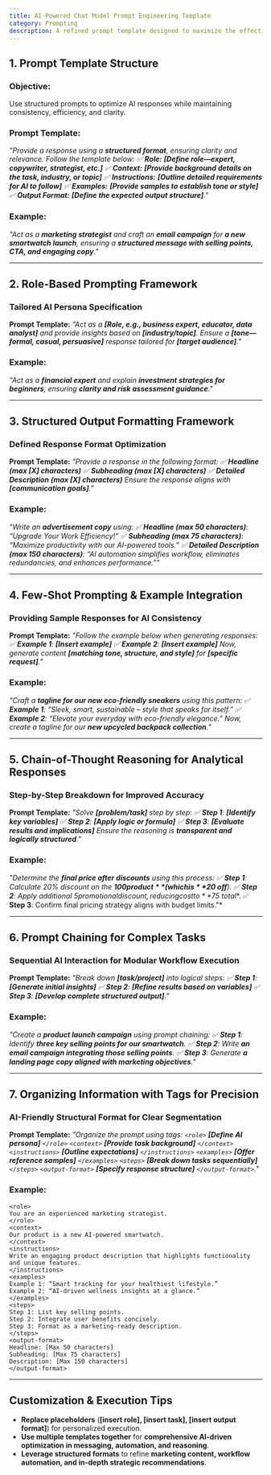 ```yaml
---
title: AI-Powered Chat Model Prompt Engineering Template  
category: Prompting 
description: A refined prompt template designed to maximize the effectiveness of chat models, ensuring clarity, precision, and improved accuracy for various AI-generated outputs.
---
```

## **1. Prompt Template Structure**

### **Objective:**

Use structured prompts to optimize AI responses while maintaining consistency, efficiency, and clarity.

### **Prompt Template:**

*"Provide a response using a **structured format**, ensuring clarity and relevance.
Follow the template below:
✅ **Role:** **[Define role—expert, copywriter, strategist, etc.]**
✅ **Context:** **[Provide background details on the task, industry, or topic]**
✅ **Instructions:** **[Outline detailed requirements for AI to follow]**
✅ **Examples:** **[Provide samples to establish tone or style]**
✅ **Output Format:** **[Define the expected output structure]**."*

### **Example:**

*"Act as a **marketing strategist** and craft an **email campaign** for **a new smartwatch launch**, ensuring a **structured message with selling points, CTA, and engaging copy**."*

---

## **2. Role-Based Prompting Framework**

### **Tailored AI Persona Specification**

**Prompt Template:**
*"Act as a **[Role, e.g., business expert, educator, data analyst]** and provide insights based on **[industry/topic]**.
Ensure a **[tone—formal, casual, persuasive]** response tailored for **[target audience]**."*

### **Example:**

*"Act as a **financial expert** and explain **investment strategies for beginners**, ensuring **clarity and risk assessment guidance**."*

---

## **3. Structured Output Formatting Framework**

### **Defined Response Format Optimization**

**Prompt Template:**
*"Provide a response in the following format:
✅ **Headline (max [X] characters)**
✅ **Subheading (max [X] characters)**
✅ **Detailed Description (max [X] characters)**
Ensure the response aligns with **[communication goals]**."*

### **Example:**

*"Write an **advertisement copy** using:
✅ **Headline (max 50 characters)**: “Upgrade Your Work Efficiency!”
✅ **Subheading (max 75 characters)**: “Maximize productivity with our AI-powered tools.”
✅ **Detailed Description (max 150 characters)**: “AI automation simplifies workflow, eliminates redundancies, and enhances performance.”"*

---

## **4. Few-Shot Prompting & Example Integration**

### **Providing Sample Responses for AI Consistency**

**Prompt Template:**
*"Follow the example below when generating responses:
✅ **Example 1**: **[Insert example]**
✅ **Example 2**: **[Insert example]**
Now, generate content **[matching tone, structure, and style]** for **[specific request]**."*

### **Example:**

*"Craft a **tagline for our new eco-friendly sneakers** using this pattern:
✅ **Example 1**: “Sleek, smart, sustainable – style that speaks for itself.”
✅ **Example 2**: “Elevate your everyday with eco-friendly elegance.”
Now, create a tagline for our **new upcycled backpack collection**."*

---

## **5. Chain-of-Thought Reasoning for Analytical Responses**

### **Step-by-Step Breakdown for Improved Accuracy**

**Prompt Template:**
*"Solve **[problem/task]** step by step:
✅ **Step 1**: **[Identify key variables]**
✅ **Step 2**: **[Apply logic or formula]**
✅ **Step 3**: **[Evaluate results and implications]**
Ensure the reasoning is **transparent and logically structured**."*

### **Example:**

*"Determine the **final price after discounts** using this process:
✅ **Step 1**: Calculate 20% discount on the **$100 product** (which is **$20 off**).
✅ **Step 2**: Apply additional $5 promotional discount, reducing cost to **$75 total**.
✅ **Step 3**: Confirm final pricing strategy aligns with budget limits."*

---

## **6. Prompt Chaining for Complex Tasks**

### **Sequential AI Interaction for Modular Workflow Execution**

**Prompt Template:**
*"Break down **[task/project]** into logical steps:
✅ **Step 1**: **[Generate initial insights]**
✅ **Step 2**: **[Refine results based on variables]**
✅ **Step 3**: **[Develop complete structured output]**."*

### **Example:**

*"Create a **product launch campaign** using prompt chaining:
✅ **Step 1**: Identify **three key selling points for our smartwatch**.
✅ **Step 2**: Write **an email campaign integrating those selling points**.
✅ **Step 3**: Generate **a landing page copy aligned with marketing objectives**."*

---

## **7. Organizing Information with Tags for Precision**

### **AI-Friendly Structural Format for Clear Segmentation**

**Prompt Template:**
*"Organize the prompt using tags:
`<role>` **[Define AI persona]** `</role>`
`<context>` **[Provide task background]** `</context>`
`<instructions>` **[Outline expectations]** `</instructions>`
`<examples>` **[Offer reference samples]** `</examples>`
`<steps>` **[Break down tasks sequentially]** `</steps>`
`<output-format>` **[Specify response structure]** `</output-format>`."*

### **Example:**

```
<role>  
You are an experienced marketing strategist.  
</role>  
<context>  
Our product is a new AI-powered smartwatch.  
</context>  
<instructions>  
Write an engaging product description that highlights functionality and unique features.  
</instructions>  
<examples>  
Example 1: “Smart tracking for your healthiest lifestyle.”  
Example 2: “AI-driven wellness insights at a glance.”  
</examples>  
<steps>  
Step 1: List key selling points.  
Step 2: Integrate user benefits concisely.  
Step 3: Format as a marketing-ready description.  
</steps>  
<output-format>  
Headline: [Max 50 characters]  
Subheading: [Max 75 characters]  
Description: [Max 150 characters]  
</output-format>  
```

---

## **Customization & Execution Tips**

- **Replace placeholders** (**[insert role], [insert task], [insert output format]**) for personalized execution.
- **Use multiple templates together** for **comprehensive AI-driven optimization in messaging, automation, and reasoning**.
- **Leverage structured formats** to refine **marketing content, workflow automation, and in-depth strategic recommendations**.
